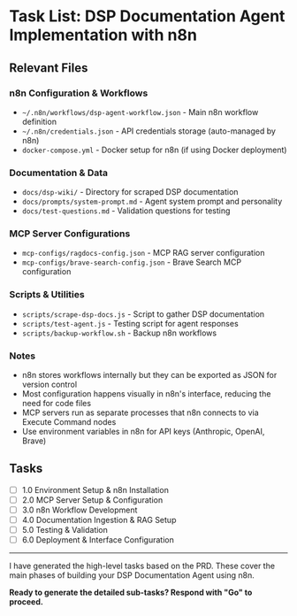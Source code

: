 # Task List: DSP Documentation Agent Implementation with n8n

## Relevant Files

### n8n Configuration & Workflows

- `~/.n8n/workflows/dsp-agent-workflow.json` - Main n8n workflow definition
- `~/.n8n/credentials.json` - API credentials storage (auto-managed by n8n)
- `docker-compose.yml` - Docker setup for n8n (if using Docker deployment)

### Documentation & Data

- `docs/dsp-wiki/` - Directory for scraped DSP documentation
- `docs/prompts/system-prompt.md` - Agent system prompt and personality
- `docs/test-questions.md` - Validation questions for testing

### MCP Server Configurations

- `mcp-configs/ragdocs-config.json` - MCP RAG server configuration
- `mcp-configs/brave-search-config.json` - Brave Search MCP configuration

### Scripts & Utilities

- `scripts/scrape-dsp-docs.js` - Script to gather DSP documentation
- `scripts/test-agent.js` - Testing script for agent responses
- `scripts/backup-workflow.sh` - Backup n8n workflows

### Notes

- n8n stores workflows internally but they can be exported as JSON for version
  control
- Most configuration happens visually in n8n's interface, reducing the need for
  code files
- MCP servers run as separate processes that n8n connects to via Execute Command
  nodes
- Use environment variables in n8n for API keys (Anthropic, OpenAI, Brave)

## Tasks

- [ ] 1.0 Environment Setup & n8n Installation
- [ ] 2.0 MCP Server Setup & Configuration
- [ ] 3.0 n8n Workflow Development
- [ ] 4.0 Documentation Ingestion & RAG Setup
- [ ] 5.0 Testing & Validation
- [ ] 6.0 Deployment & Interface Configuration

---

I have generated the high-level tasks based on the PRD. These cover the main
phases of building your DSP Documentation Agent using n8n.

**Ready to generate the detailed sub-tasks? Respond with "Go" to proceed.**
